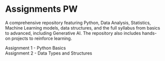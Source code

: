 # Assignments PW
A comprehensive repository featuring Python, Data Analysis, Statistics, Machine Learning models, data structures, and the full syllabus from basics to advanced, including Generative AI. The repository also includes hands-on projects to reinforce learning.

Assignment 1 - Python Basics    
Assignment 2 - Data Types and Structures

